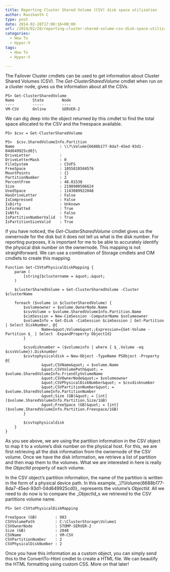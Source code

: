```yaml
---
title: Reporting Cluster Shared Volume (CSV) disk space utilization
author: Ravikanth C
type: post
date: 2014-02-28T17:00:16+00:00
url: /2014/02/28/reporting-cluster-shared-volume-csv-disk-space-utilization/
categories:
  - How To
  - Hyper-V
tags:
  - How To
  - Hyper-V

---
```

The Failover Cluster cmdlets can be used to get information about Cluster Shared Volumes (CSV). The _Get-ClusterSharedVolume_ cmdlet when run on a cluster node, gives us the information about all the CSVs.

```
PS> Get-ClusterSharedVolume
Name        State        Node
----        -----        ----
VM-CSV      Online       SERVER-2
```

We can dig deep into the object returned by this cmdlet to find the total space allocated to the CSV and the freespace available.

```
PS> $csv = Get-ClusterSharedVolume

PS>  $csv.SharedVolumeInfo.Partition
Name                    : \\?\Volume{6688b177-8da7-45ed-93d1-04d649925cd0}\
DriveLetter             :
DriveLetterMask         : 0
FileSystem              : CSVFS
FreeSpace               : 1055810584576
MountPoints             : {}
PartitionNumber         : 2
PercentFree             : 48.01538
Size                    : 2198900506624
UsedSpace               : 1143089922048
HasDriveLetter          : False
IsCompressed            : False
IsDirty                 : Unknown
IsFormatted             : True
IsNtfs                  : False
IsPartitionNumberValid  : True
IsPartitionSizeValid    : True
```

If you have noticed, the _Get-ClusterSharedVolume_ cmdlet gives us the ownernode for the disk but it does not tell us what is the disk number. For reporting purposes, it is important for me to be able to accurately identify the physical disk number on the ownernode. This mapping is not straightforward. We can use a combination of Storage cmdlets and CIM cmdlets to create this mapping.


    Function Get-CSVtoPhysicalDiskMapping {
        param (
            [string]$clustername = &quot;.&quot;
        )
    
        $clusterSharedVolume = Get-ClusterSharedVolume -Cluster $clusterName
    
        foreach ($volume in $clusterSharedVolume) {
            $volumeowner = $volume.OwnerNode.Name
            $csvVolume = $volume.SharedVolumeInfo.Partition.Name
            $cimSession = New-CimSession -ComputerName $volumeowner
            $volumeInfo = Get-Disk -CimSession $cimSession | Get-Partition | Select DiskNumber, @{
                    Name=&quot;Volume&quot;;Expression={Get-Volume -Partition $_ | Select -ExpandProperty ObjectId}
            }
    
            $csvdisknumber = ($volumeinfo | where { $_.Volume -eq $csvVolume}).Disknumber
            $csvtophysicaldisk = New-Object -TypeName PSObject -Property @{
                    &quot;CSVName&quot; = $volume.Name
                    &quot;CSVVolumePath&quot; = $volume.SharedVolumeInfo.FriendlyVolumeName
                    &quot;CSVOwnerNode&quot;= $volumeowner
                    &quot;CSVPhysicalDiskNumber&quot; = $csvdisknumber
                    &quot;CSVPartitionNumber&quot; = $volume.SharedVolumeInfo.PartitionNumber
                    &quot;Size (GB)&quot; = [int]($volume.SharedVolumeInfo.Partition.Size/1GB)
                    &quot;FreeSpace (GB)&quot; = [int]($volume.SharedVolumeInfo.Partition.Freespace/1GB)
            }
    
            $csvtophysicaldisk
        }
    }
As you see above, we are using the partition information in the CSV object to map it to a volume&#8217;s disk number on the physical host. For this, we are first retrieving all the disk information from the ownernode of the CSV volume. Once we have the disk information, we retrieve a list of partition and then map them to the volumes. What we are interested in here is really the _ObjectId_ property of each volume.

In the CSV object&#8217;s partition information, the name of the partition is written in the form of a physical device path. In this example, _&#92;?\Volume{6688b177-8da7-45ed-93d1-04d649925cd0}\_ represents the volume&#8217;s _ObjectId_. All we need to do now is to compare the _ObjectId_s we retrieved to the CSV partitions volume name.

```
PS> Get-CSVtoPhysicalDiskMapping

FreeSpace (GB)        : 983
CSVVolumePath         : C:\ClusterStorage\Volume1
CSVOwnerNode          : STOMP-SERVER-2
Size (GB)             : 2048
CSVName               : VM-CSV
CSVPartitionNumber    : 2
CSVPhysicalDiskNumber : 2
```

Once you have this information as a custom object, you can simply send this to the ConvertTo-Html cmdlet to create a HTML file. We can beautify the HTML formatting using custom CSS. More on that later!
